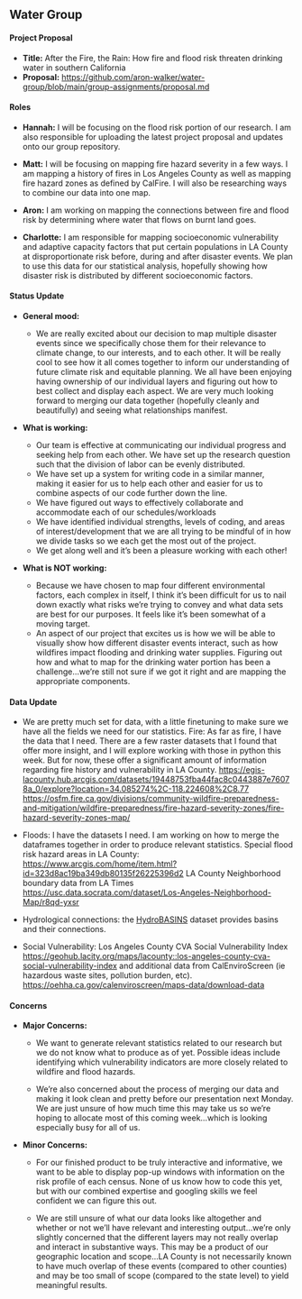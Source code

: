 ## Water Group ## 


#### Project Proposal ####
* **Title:** After the Fire, the Rain: How fire and flood risk threaten drinking water in southern California
* **Proposal:** https://github.com/aron-walker/water-group/blob/main/group-assignments/proposal.md


#### Roles ####
- **Hannah:** I will be focusing on the flood risk portion of our research. I am also responsible for uploading the latest project proposal and updates onto our group repository. 


- **Matt:** I will be focusing on mapping fire hazard severity in a few ways. I am mapping a history of fires in Los Angeles County as well as mapping fire hazard zones as defined by CalFire. I will also be researching ways to combine our data into one map.


- **Aron:** I am working on mapping the connections between fire and flood risk by determining where water that flows on burnt land goes.


- **Charlotte:** I am responsible for mapping socioeconomic vulnerability and adaptive capacity factors that put certain populations in LA County at disproportionate risk before, during and after disaster events. We plan to use this data for our statistical analysis, hopefully showing how disaster risk is distributed by different socioeconomic factors.


#### Status Update ####
- **General mood:**
	- We are really excited about our decision to map multiple disaster events since we specifically chose them for their relevance to climate change, to our interests, and to each other. It will be really cool to see how it all comes together to inform our understanding of future climate risk and equitable planning. We all have been enjoying having ownership of our individual layers and figuring out how to best collect and display each aspect. We are very much looking forward to merging our data together (hopefully cleanly and beautifully) and seeing what relationships manifest.


- **What is working:**
	- Our team is effective at communicating our individual progress and seeking help from each other. We have set up the research question such that the division of labor can be evenly distributed. 
	- We have set up a system for writing code in a similar manner, making it easier for us to help each other and easier for us to combine aspects of our code further down the line.
	- We have figured out ways to effectively collaborate and accommodate each of our schedules/workloads
	- We have identified individual strengths, levels of coding, and areas of interest/development that we are all trying to be mindful of in how we divide tasks so we each get the most out of the project.
	- We get along well and it’s been a pleasure working with each other!


- **What is NOT working:** 
	- Because we have chosen to map four different environmental factors, each complex in itself, I think it’s been difficult for us to nail down exactly what risks we’re trying to convey and what data sets are best for our purposes. It feels like it’s been somewhat of a moving target.
	- An aspect of our project that excites us is how we will be able to visually show how different disaster events interact, such as how wildfires impact flooding and drinking water supplies. Figuring out how and what to map for the drinking water portion has been a challenge…we’re still not sure if we got it right and are mapping the appropriate components.


#### Data Update ####
- We are pretty much set for data, with a little finetuning to make sure we have all the fields we need for our statistics.
Fire: As far as fire, I have the data that I need. There are a few raster datasets that I found that offer more insight, and I will explore working with those in python this week. But for now, these offer a significant amount of information regarding fire history and vulnerability in LA County.
https://egis-lacounty.hub.arcgis.com/datasets/19448753fba44fac8c0443887e76078a_0/explore?location=34.085274%2C-118.224608%2C8.77
https://osfm.fire.ca.gov/divisions/community-wildfire-preparedness-and-mitigation/wildfire-preparedness/fire-hazard-severity-zones/fire-hazard-severity-zones-map/


- Floods: I have the datasets I need. I am working on how to merge the dataframes together in order to produce relevant statistics.
Special flood risk hazard areas in LA County: https://www.arcgis.com/home/item.html?id=323d8ac19ba349db80135f26225396d2
LA County Neighborhood boundary data from LA Times https://usc.data.socrata.com/dataset/Los-Angeles-Neighborhood-Map/r8qd-yxsr 

- Hydrological connections: the [HydroBASINS](https://data.hydrosheds.org/file/technical-documentation/HydroBASINS_TechDoc_v1c.pdf) dataset provides basins and their connections.

- Social Vulnerability: Los Angeles County CVA Social Vulnerability Index https://geohub.lacity.org/maps/lacounty::los-angeles-county-cva-social-vulnerability-index and additional data from CalEnviroScreen (ie hazardous waste sites, pollution burden, etc). https://oehha.ca.gov/calenviroscreen/maps-data/download-data


#### Concerns ####
- **Major Concerns:**
	- We want to generate relevant statistics related to our research but we do not know what to produce as of yet. Possible ideas include identifying which vulnerability indicators are more closely related to wildfire and flood hazards.
	
	- We’re also concerned about the process of merging our data and making it look clean and pretty before our presentation next Monday. We are just unsure of how much time this may take us so we’re hoping to allocate most of this coming week…which is looking especially busy for all of us.

- **Minor Concerns:**
	- For our finished product to be truly interactive and informative, we want to be able to display pop-up windows with information on the risk profile of each census. None of us know how to code this yet, but with our combined expertise and googling skills we feel confident we can figure this out.

  - We are still unsure of what our data looks like altogether and whether or not we’ll have relevant and interesting output…we’re only slightly concerned that the different layers may not really overlap and interact in substantive ways. This may be a product of our geographic location and scope…LA County is not necessarily known to have much overlap of these events (compared to other counties) and may be too small of scope (compared to the state level) to yield meaningful results.

